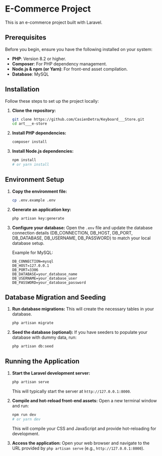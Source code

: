 # E-Commerce Project

This is an e-commerce project built with Laravel.

## Prerequisites

Before you begin, ensure you have the following installed on your system:

-   **PHP**: Version 8.2 or higher.
-   **Composer**: For PHP dependency management.
-   **Node.js & npm (or Yarn)**: For front-end asset compilation.
-   **Database**: MySQL

## Installation

Follow these steps to set up the project locally:

1.  **Clone the repository:**

    ```bash
    git clone https://github.com/CasienDetra/Keyboard___Store.git
    cd art___e-store
    ```


2.  **Install PHP dependencies:**

    ```bash
    composer install
    ```

3.  **Install Node.js dependencies:**

    ```bash
    npm install
    # or yarn install
    ```

## Environment Setup

1.  **Copy the environment file:**

    ```bash
    cp .env.example .env
    ```

2.  **Generate an application key:**

    ```bash
    php artisan key:generate
    ```

3.  **Configure your database:**
    Open the `.env` file and update the database connection details (DB_CONNECTION, DB_HOST, DB_PORT, DB_DATABASE, DB_USERNAME, DB_PASSWORD) to match your local database setup.

    Example for MySQL:

    ```
    DB_CONNECTION=mysql
    DB_HOST=127.0.0.1
    DB_PORT=3306
    DB_DATABASE=your_database_name
    DB_USERNAME=your_database_user
    DB_PASSWORD=your_database_password
    ```

## Database Migration and Seeding

1.  **Run database migrations:**
    This will create the necessary tables in your database.

    ```bash
    php artisan migrate
    ```

2.  **Seed the database (optional):**
    If you have seeders to populate your database with dummy data, run:

    ```bash
    php artisan db:seed
    ```

## Running the Application

1.  **Start the Laravel development server:**

    ```bash
    php artisan serve
    ```

    This will typically start the server at `http://127.0.0.1:8000`.

2.  **Compile and hot-reload front-end assets:**
    Open a new terminal window and run:

    ```bash
    npm run dev
    # or yarn dev
    ```

    This will compile your CSS and JavaScript and provide hot-reloading for development.

3.  **Access the application:**
    Open your web browser and navigate to the URL provided by `php artisan serve` (e.g., `http://127.0.0.1:8000`).
